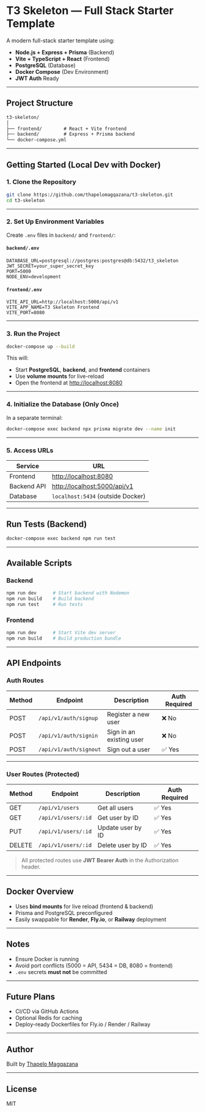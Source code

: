 # T3 Skeleton — Full Stack Starter Template

A modern full-stack starter template using:

- **Node.js + Express + Prisma** (Backend)
- **Vite + TypeScript + React** (Frontend)
- **PostgreSQL** (Database)
- **Docker Compose** (Dev Environment)
- **JWT Auth** Ready

---

## Project Structure

```md
t3-skeleton/
│
├── frontend/        # React + Vite frontend
├── backend/         # Express + Prisma backend
└── docker-compose.yml
````

---

## Getting Started (Local Dev with Docker)

### 1. Clone the Repository

```bash
git clone https://github.com/thapelomagqazana/t3-skeleton.git
cd t3-skeleton
```

---

### 2. Set Up Environment Variables

Create `.env` files in `backend/` and `frontend/`:

#### `backend/.env`

```env
DATABASE_URL=postgresql://postgres:postgres@db:5432/t3_skeleton
JWT_SECRET=your_super_secret_key
PORT=5000
NODE_ENV=development
```

#### `frontend/.env`

```env
VITE_API_URL=http://localhost:5000/api/v1
VITE_APP_NAME=T3 Skeleton Frontend
VITE_PORT=8080
```

---

### 3. Run the Project

```bash
docker-compose up --build
```

This will:

* Start **PostgreSQL**, **backend**, and **frontend** containers
* Use **volume mounts** for live-reload
* Open the frontend at [http://localhost:8080](http://localhost:8080)

---

### 4. Initialize the Database (Only Once)

In a separate terminal:

```bash
docker-compose exec backend npx prisma migrate dev --name init
```

---

### 5. Access URLs

| Service     | URL                                                          |
| ----------- | ------------------------------------------------------------ |
| Frontend    | [http://localhost:8080](http://localhost:8080)               |
| Backend API | [http://localhost:5000/api/v1](http://localhost:5000/api/v1) |
| Database    | `localhost:5434` (outside Docker)                            |

---

## Run Tests (Backend)

```bash
docker-compose exec backend npm run test
```

---

## Available Scripts

### Backend

```bash
npm run dev      # Start backend with Nodemon
npm run build    # Build backend
npm run test     # Run tests
```

### Frontend

```bash
npm run dev      # Start Vite dev server
npm run build    # Build production bundle
```

---

## API Endpoints

### Auth Routes

| Method | Endpoint   | Description              | Auth Required |
| ------ | ---------- | ------------------------ | ------------- |
| POST   | `/api/v1/auth/signup`  | Register a new user      | ❌ No          |
| POST   | `/api/v1/auth/signin`  | Sign in an existing user | ❌ No          |
| POST   | `/api/v1/auth/signout` | Sign out a user          | ✅ Yes         |

---

### User Routes (Protected)

| Method | Endpoint            | Description       | Auth Required |
| ------ | ------------------- | ----------------- | ------------- |
| GET    | `/api/v1/users`     | Get all users     | ✅ Yes         |
| GET    | `/api/v1/users/:id` | Get user by ID    | ✅ Yes         |
| PUT    | `/api/v1/users/:id` | Update user by ID | ✅ Yes         |
| DELETE | `/api/v1/users/:id` | Delete user by ID | ✅ Yes         |

> All protected routes use **JWT Bearer Auth** in the Authorization header.

---

## Docker Overview

* Uses **bind mounts** for live reload (frontend & backend)
* Prisma and PostgreSQL preconfigured
* Easily swappable for **Render**, **Fly.io**, or **Railway** deployment

---

## Notes

* Ensure Docker is running
* Avoid port conflicts (5000 = API, 5434 = DB, 8080 = frontend)
* `.env` secrets **must not** be committed

---

## Future Plans

* CI/CD via GitHub Actions
* Optional Redis for caching
* Deploy-ready Dockerfiles for Fly.io / Render / Railway

---

## Author

Built by [Thapelo Magqazana](https://www.linkedin.com/in/thapelo-magqazana-90632a174)

---

## License

MIT



